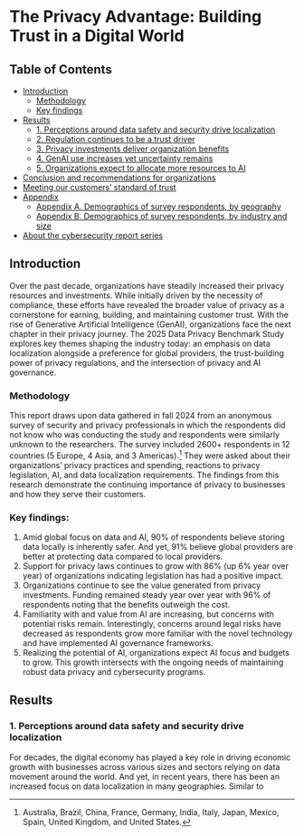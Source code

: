 # The Privacy Advantage: Building Trust in a Digital World

## Table of Contents
- [Introduction](#introduction)
  - [Methodology](#methodology)
  - [Key findings](#key-findings)
- [Results](#results)
  - [1. Perceptions around data safety and security drive localization](#1-perceptions-around-data-safety-and-security-drive-localization)
  - [2. Regulation continues to be a trust driver](#2-regulation-continues-to-be-a-trust-driver)
  - [3. Privacy investments deliver organization benefits](#3-privacy-investments-deliver-organization-benefits)
  - [4. GenAI use increases yet uncertainty remains](#4-genai-use-increases-yet-uncertainty-remains)
  - [5. Organizations expect to allocate more resources to AI](#5-organizations-expect-to-allocate-more-resources-to-ai)
- [Conclusion and recommendations for organizations](#conclusion-and-recommendations-for-organizations)
- [Meeting our customers’ standard of trust](#meeting-our-customers-standard-of-trust)
- [Appendix](#appendix)
  - [Appendix A. Demographics of survey respondents, by geography](#appendix-a-demographics-of-survey-respondents-by-geography)
  - [Appendix B. Demographics of survey respondents, by industry and size](#appendix-b-demographics-of-survey-respondents-by-industry-and-size)
- [About the cybersecurity report series](#about-the-cybersecurity-report-series)

## Introduction
Over the past decade, organizations have steadily increased their privacy resources and investments. While initially driven by the necessity of compliance, these efforts have revealed the broader value of privacy as a cornerstone for earning, building, and maintaining customer trust. With the rise of Generative Artificial Intelligence (GenAI), organizations face the next chapter in their privacy journey. The 2025 Data Privacy Benchmark Study explores key themes shaping the industry today: an emphasis on data localization alongside a preference for global providers, the trust-building power of privacy regulations, and the intersection of privacy and AI governance.

### Methodology
This report draws upon data gathered in fall 2024 from an anonymous survey of security and privacy professionals in which the respondents did not know who was conducting the study and respondents were similarly unknown to the researchers. The survey included 2600+ respondents in 12 countries (5 Europe, 4 Asia, and 3 Americas).[^1] They were asked about their organizations’ privacy practices and spending, reactions to privacy legislation, AI, and data localization requirements. The findings from this research demonstrate the continuing importance of privacy to businesses and how they serve their customers.

[^1]: Australia, Brazil, China, France, Germany, India, Italy, Japan, Mexico, Spain, United Kingdom, and United States.

### Key findings:
1. Amid global focus on data and AI, 90% of respondents believe storing data locally is inherently safer. And yet, 91% believe global providers are better at protecting data compared to local providers.
2. Support for privacy laws continues to grow with 86% (up 6% year over year) of organizations indicating legislation has had a positive impact.
3. Organizations continue to see the value generated from privacy investments. Funding remained steady year over year with 96% of respondents noting that the benefits outweigh the cost.
4. Familiarity with and value from AI are increasing, but concerns with potential risks remain. Interestingly, concerns around legal risks have decreased as respondents grow more familiar with the novel technology and have implemented AI governance frameworks.
5. Realizing the potential of AI, organizations expect AI focus and budgets to grow. This growth intersects with the ongoing needs of maintaining robust data privacy and cybersecurity programs.

## Results

### 1. Perceptions around data safety and security drive localization
For decades, the digital economy has played a key role in driving economic growth with businesses across various sizes and sectors relying on data movement around the world. And yet, in recent years, there has been an increased focus on data localization in many geographies. Similar to